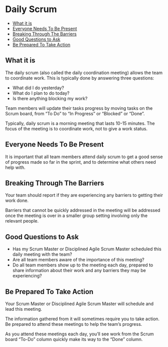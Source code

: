 
# Daily Scrum


- [What it is](#what-it-is)
- [Everyone Needs To Be Present](#everyone-needs-to-be-present)
- [Breaking Through The Barriers](#breaking-through-the-barriers)
- [Good Questions to Ask](#good-questions-to-ask)
- [Be Prepared To Take Action](#be-prepared-to-take-action)


## What it is 

The daily scrum (also called the daily coordination meeting) allows the team to coordinate work. This is typically done by answering three questions:

* What did I do yesterday?
* What do I plan to do today?
* Is there anything blocking my work?

Team members will update their tasks progress by moving tasks on the Scrum board, from “To Do” to “In Progress” or “Blocked” or “Done”.

Typically, daily scrum is a morning meeting that lasts 10-15 minutes. The focus of the meeting is to coordinate work, not to give a work status.

## Everyone Needs To Be Present

It is important that all team members attend daily scrum to get a good sense of progress made so far in the sprint, and to determine what others need help with.

## Breaking Through The Barriers

Your team should report if they are experiencing any barriers to getting their work done.

Barriers that cannot be quickly addressed in the meeting will be addressed once the meeting is over in a smaller group setting involving only the relevant people.

## Good Questions to Ask

* Has my Scrum Master or Disciplined Agile Scrum Master scheduled this daily meeting with the team?
* Are all team members aware of the importance of this meeting?
* Do all team members show up to the meeting each day, prepared to share information about their work and any barriers they may be experiencing?

## Be Prepared To Take Action

Your Scrum Master or Disciplined Agile Scrum Master will schedule and lead this meeting.

The information gathered from it will sometimes require you to take action. Be prepared to attend these meetings to help the team’s progress.

As you attend these meetings each day, you’ll see work from the Scrum board “To-Do” column quickly make its way to the “Done” column.
